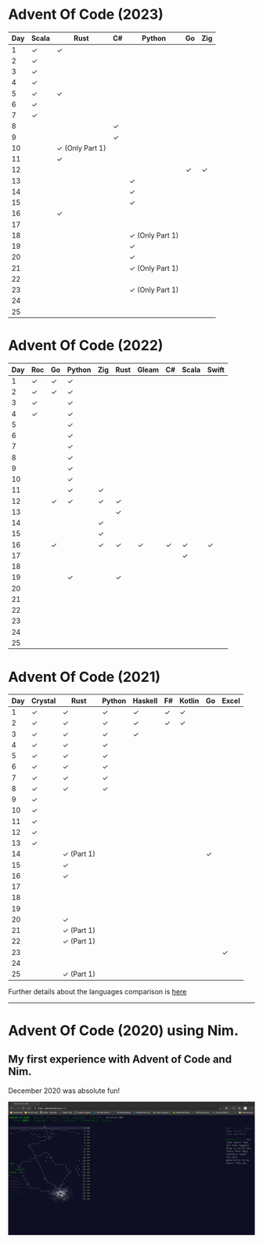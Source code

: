 # Advent Of Code (2023) 

| Day | Scala | Rust | C# | Python | Go | Zig |
|-----|-----------|-----------|-----------|-----------|-----------|-----------|
|  1  | &#10003;  | &#10003;  |   |   |
|  2  | &#10003;  |   |   |   |   |   |
|  3  | &#10003;  |   |   |   |   |   |
|  4  | &#10003;  |   |   |   |   |   |
|  5  | &#10003;  | &#10003;  |   |   |   |   |
|  6  | &#10003;  |   |   |   |   |   |
|  7  | &#10003;  |   |   |   |   |   |
|  8  |   |   |  &#10003;  |   |   |   |
|  9  |   |   |  &#10003; |   |   |   |
| 10  |   |  &#10003; (Only Part 1)  |   |   |   |   |
| 11  |   |  &#10003; |   |   |   |   |
| 12  |   |   |   |   |  &#10003;  |  &#10003;  |
| 13  |   |   |   |  &#10003;  |   |   |
| 14  |   |   |   |  &#10003; |   |   |
| 15  |   |   |   |  &#10003; |   |   |
| 16  |   |  &#10003; |   |   |   |   |
| 17  |   |   |   |   |   |   |
| 18  |   |   |   |  &#10003; (Only Part 1) |   |   |
| 19  |   |   |   |  &#10003; |   |   |
| 20  |   |   |   |  &#10003; |   |   |
| 21  |   |   |   |  &#10003; (Only Part 1) |   |   |
| 22  |   |   |   |   |   |   |
| 23  |   |   |   |  &#10003; (Only Part 1) |   |   |
| 24  |   |   |   |   |   |   |
| 25  |   |   |   |   |   |   |


# Advent Of Code (2022) 

| Day | Roc   | Go   | Python  | Zig  | Rust | Gleam | C# | Scala | Swift |
|-----|-----------|-----------|----------|----------|----------|----------|----------|----------|----------|
|  1  | &#10003;  | &#10003;  | &#10003; |  |  |  |  |  |  |
|  2  | &#10003;  | &#10003;  | &#10003; |  |  |  |  |  |  |
|  3  | &#10003;  |   | &#10003; |  |  |  |  |  |  |
|  4  | &#10003;  |   | &#10003; |  |  |  |  |  |  |
|  5  |   |   | &#10003; |  |  |  |  |  |  |
|  6  |   |   | &#10003; |  |  |  |  |  |  |
|  7  |   |   | &#10003; |  |  |  |  |  |  |
|  8  |   |   | &#10003; |  |  |  |  |  |  |
|  9  |   |   | &#10003; |  |  |  |  |  |  |
| 10  |   |   | &#10003; |  |  |  |  |  |  |
| 11  |   |   | &#10003; | &#10003; |  |  |  |  |  |
| 12  |   |  &#10003; | &#10003; | &#10003; | &#10003; |  |  |  |  |
| 13  |   |   |  |  | &#10003; |  |  |  |  |
| 14  |   |   |  | &#10003; |  |  |  |  |  |
| 15  |   |   |  | &#10003; |  |  |  |  |  |
| 16  |   |  &#10003; |  | &#10003; | &#10003; | &#10003; | &#10003; | &#10003; | &#10003; |
| 17  |   |   |  |  |  |  |  | &#10003;  |  |
| 18  |   |   |  |  |  |  |  |  |  |
| 19  |   |   | &#10003; |  | &#10003; |  |  |  |  |
| 20  |   |   |  |  |  |  |  |  |  |
| 21  |   |   |  |  |  |  |  |  |  |
| 22  |   |   |  |  |  |  |  |  |  |
| 23  |   |   |  |  |  |  |  |  |  |
| 24  |   |   |  |  |  |  |  |  |  |
| 25  |   |   |  |  |  |  |  |  |  |

# Advent Of Code (2021) 

| Day | Crystal   | Rust      | Python   | Haskell  | F#       | Kotlin    | Go    | Excel    | 
|-----|-----------|-----------|----------|----------|----------|-----------|---------------|------------|
|  1  | &#10003;  | &#10003;  | &#10003; | &#10003; | &#10003; | &#10003;  |               |               |
|  2  | &#10003;  | &#10003;  | &#10003; | &#10003; | &#10003; | &#10003;  |               |               |
|  3  | &#10003;  | &#10003;  | &#10003; | &#10003; |          |           |               |               |
|  4  | &#10003;  | &#10003;  | &#10003; |          |          |           |               |               |
|  5  | &#10003;  | &#10003;  | &#10003; |          |          |           |               |               |
|  6  | &#10003;  | &#10003;  | &#10003; |          |          |           |               |               |
|  7  | &#10003;  | &#10003;  | &#10003; |          |          |           |               |               |
|  8  | &#10003;  | &#10003;  | &#10003; |          |          |           |               |               |
|  9  | &#10003;  |           |          |          |          |           |               |               |
| 10  | &#10003;  |           |          |          |          |           |               |               |
| 11  | &#10003;  |           |          |          |          |           |               |               |
| 12  | &#10003;  |           |          |          |          |           |               |               |
| 13  | &#10003;  |           |          |          |          |           |               |               |
| 14  |           | &#10003; (Part 1)  |          |          |          |           |    &#10003;           |               |
| 15  |           | &#10003;  |          |          |          |           |               |               |
| 16  |           | &#10003;  |          |          |          |           |               |               |
| 17  |   |   |  |               |
| 18  |   |   |  |               |
| 19  |   |   |  |               |
| 20  |   | &#10003;  |  |               |
| 21  |   | &#10003; (Part 1)  |  |               |
| 22  |   | &#10003; (Part 1)  |  |               |
| 23  |   |   |  |   |  |   |  |       &#10003;        |
| 24  |   |   |  | |  |
| 25  |   | &#10003; (Part 1)  |  | |  |


Further details about the languages comparison is [here](https://github.com/pkarthick/AdventOfCode/tree/master/2021#readme)

---

# Advent Of Code (2020) using Nim. 

## My first experience with Advent of Code and Nim. 

December 2020 was absolute fun! 

![Completed Advent of Code 2020](https://github.com/pkarthick/AdventOfCode/blob/master/2020/nim/Completed2020.jpg)
